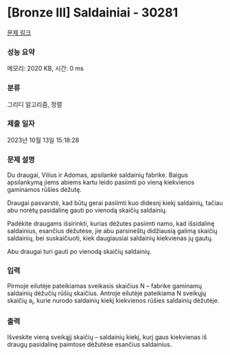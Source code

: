 # [Bronze III] Saldainiai - 30281 

[문제 링크](https://www.acmicpc.net/problem/30281) 

### 성능 요약

메모리: 2020 KB, 시간: 0 ms

### 분류

그리디 알고리즘, 정렬

### 제출 일자

2023년 10월 13일 15:18:28

### 문제 설명

<p>Du draugai, Vilius ir Adomas, apsilankė saldainių fabrike. Baigus apsilankymą jiems abiems kartu leido pasiimti po vieną kiekvienos gaminamos rūšies dėžutę.</p>

<p>Draugai pasvarstė, kad būtų gerai pasiimti kuo didesnį kiekį saldainių, tačiau abu norėtų pasidalinę gauti po vienodą skaičių saldainių.</p>

<p>Padėkite draugams išsirinkti, kurias dėžutes pasiimti namo, kad išsidalinę saldainius, esančius dėžutėse, jie abu parsineštų didžiausią galimą skaičių saldainių, bei suskaičiuoti, kiek daugiausiai saldainių kiekvienas jų gautų.</p>

<p>Abu draugai turi gauti po vienodą skaičių saldainių.</p>

### 입력 

 <p>Pirmoje eilutėje pateikiamas sveikasis skaičius N – fabrike gaminamų saldainių dėžučių rūšių skaičius. Antroje eilutėje pateikiama N sveikųjų skaičių a<sub>i</sub>, kurie nurodo saldainių kiekį kiekvienos rūšies saldainių dėžutėje.</p>

### 출력 

 <p>Išveskite vieną sveikąjį skaičių – saldainių kiekį, kurį gaus kiekvienas iš draugų pasidalinę paimtose dėžutėse esančius saldainius.</p>

